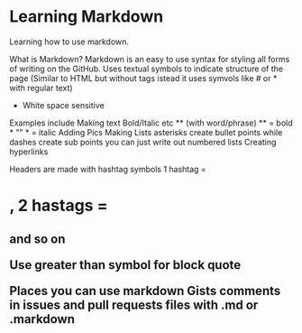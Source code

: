 # Learning Markdown

Learning how to use markdown.

What is Markdown?
Markdown is an easy to use syntax for styling all forms of writing on the GitHub. Uses textual symbols to indicate structure of the page (Similar to HTML but without tags istead it uses symvols like # or * with regular text)
- White space sensitive 

Examples include
  Making text Bold/Italic etc 
      ** (with word/phrase) ** = bold * "" * = italic
  Adding Pics
  Making Lists
      asterisks create bullet points while dashes create sub points
      you can just write out numbered lists
  Creating hyperlinks
  
  Headers are made with hashtag symbols 1 hashtag = <h1>, 2 hastags = <h2> and so on
  
  Use greater than symbol for block quote
  
  Places you can use markdown
    Gists
    comments in issues and pull requests
    files with .md or .markdown
